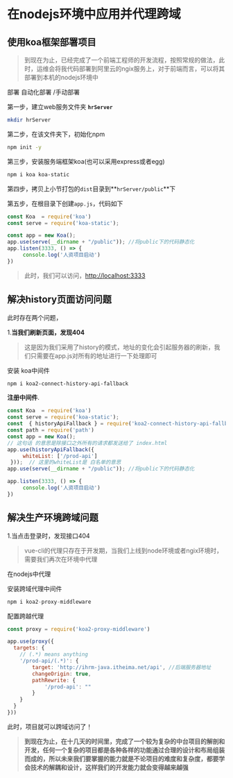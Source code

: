 # 在nodejs环境中应用并代理跨域

## 使用koa框架部署项目

>到现在为止，已经完成了一个前端工程师的开发流程，按照常规的做法，此时，运维会将我代码部署到阿里云的ngix服务上，对于前端而言，可以将其部署到本机的nodejs环境中

部署 自动化部署 /手动部署

第一步，建立web服务文件夹  **`hrServer`**

```bash
mkdir hrServer
```

第二步，在该文件夹下，初始化npm

```bash
npm init -y
```

第三步，安装服务端框架koa(也可以采用express或者egg)

```bash
npm i koa koa-static
```

第四步，拷贝上小节打包的`dist`目录到**`hrServer/public`**下

第五步，在根目录下创建`app.js`，代码如下

```js
const Koa  = require('koa')
const serve = require('koa-static');

const app = new Koa();
app.use(serve(__dirname + "/public")); //将public下的代码静态化
app.listen(3333, () => {
     console.log('人资项目启动')
})
```

> 此时，我们可以访问，<http://localhost:3333>

## 解决history页面访问问题

此时存在两个问题，

1.**当我们刷新页面，发现404**

> 这是因为我们采用了history的模式，地址的变化会引起服务器的刷新，我们只需要在app.js对所有的地址进行一下处理即可

安装 koa中间件

```bash
npm i koa2-connect-history-api-fallback
```

**注册中间件**.

```js
const Koa  = require('koa')
const serve = require('koa-static');
const  { historyApiFallback } = require('koa2-connect-history-api-fallback');
const path = require('path')
const app = new Koa();
// 这句话 的意思是除接口之外所有的请求都发送给了 index.html
app.use(historyApiFallback({ 
     whiteList: ['/prod-api']
 }));  // 这里的whiteList是 白名单的意思
app.use(serve(__dirname + "/public")); //将public下的代码静态化

app.listen(3333, () => {
     console.log('人资项目启动')
})
```

## 解决生产环境跨域问题

1.当点击登录时，发现接口404

> vue-cli的代理只存在于开发期，当我们上线到node环境或者ngix环境时，需要我们再次在环境中代理

在nodejs中代理

安装跨域代理中间件

```js
npm i koa2-proxy-middleware
```

配置跨越代理

```js
const proxy = require('koa2-proxy-middleware')

app.use(proxy({
  targets: {
    // (.*) means anything
    '/prod-api/(.*)': {
        target: 'http://ihrm-java.itheima.net/api', //后端服务器地址
        changeOrigin: true,
        pathRewrite: {
            '/prod-api': ""
        }
    }
  }
}))
```

此时，项目就可以跨域访问了！

>**到现在为止，在十几天的时间里，完成了一个较为复杂的中台项目的解剖和开发，任何一个复杂的项目都是各种各样的功能通过合理的设计和布局组装而成的，所以未来我们要掌握的能力就是不论项目的难度和复杂度，都要学会技术的解耦和设计，这样我们的开发能力就会变得越来越强**
